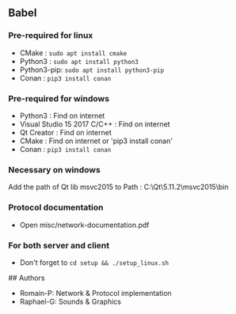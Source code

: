 ## Babel
### Pre-required for linux
 * CMake : `sudo apt install cmake`
 * Python3 : `sudo apt install python3`
 * Python3-pip: `sudo apt install python3-pip`
 * Conan : `pip3 install conan`

### Pre-required for windows
 * Python3 : Find on internet
 * Visual Studio 15 2017 C/C++ : Find on internet
 * Qt Creator : Find on internet
 * CMake : Find on internet or 'pip3 install conan'
 * Conan : `pip3 install conan`

### Necessary on windows
Add the path of Qt lib msvc2015 to Path : C:\Qt\5.11.2\msvc2015\bin

### Protocol documentation

 * Open misc/network-documentation.pdf

### For both server and client
 * Don't forget to `cd setup && ./setup_linux.sh`
 
## Authors

 * Romain-P: Network & Protocol implementation
 * Raphael-G: Sounds & Graphics